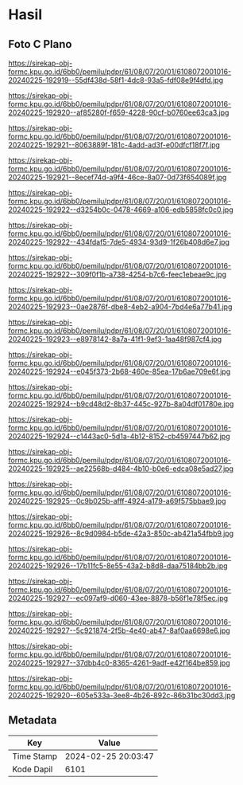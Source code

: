 # Hasil

## Foto C Plano

https://sirekap-obj-formc.kpu.go.id/6bb0/pemilu/pdpr/61/08/07/20/01/6108072001016-20240225-192919--55df438d-58f1-4dc8-93a5-fdf08e9f4dfd.jpg

https://sirekap-obj-formc.kpu.go.id/6bb0/pemilu/pdpr/61/08/07/20/01/6108072001016-20240225-192920--af85280f-f659-4228-90cf-b0760ee63ca3.jpg

https://sirekap-obj-formc.kpu.go.id/6bb0/pemilu/pdpr/61/08/07/20/01/6108072001016-20240225-192921--8063889f-181c-4add-ad3f-e00dfcf18f7f.jpg

https://sirekap-obj-formc.kpu.go.id/6bb0/pemilu/pdpr/61/08/07/20/01/6108072001016-20240225-192921--8ecef74d-a9f4-46ce-8a07-0d73f654089f.jpg

https://sirekap-obj-formc.kpu.go.id/6bb0/pemilu/pdpr/61/08/07/20/01/6108072001016-20240225-192922--d3254b0c-0478-4669-a106-edb5858fc0c0.jpg

https://sirekap-obj-formc.kpu.go.id/6bb0/pemilu/pdpr/61/08/07/20/01/6108072001016-20240225-192922--434fdaf5-7de5-4934-93d9-1f26b408d6e7.jpg

https://sirekap-obj-formc.kpu.go.id/6bb0/pemilu/pdpr/61/08/07/20/01/6108072001016-20240225-192922--309f0f1b-a738-4254-b7c6-feec1ebeae9c.jpg

https://sirekap-obj-formc.kpu.go.id/6bb0/pemilu/pdpr/61/08/07/20/01/6108072001016-20240225-192923--0ae2876f-dbe8-4eb2-a904-7bd4e6a77b41.jpg

https://sirekap-obj-formc.kpu.go.id/6bb0/pemilu/pdpr/61/08/07/20/01/6108072001016-20240225-192923--e8978142-8a7a-41f1-9ef3-1aa48f987cf4.jpg

https://sirekap-obj-formc.kpu.go.id/6bb0/pemilu/pdpr/61/08/07/20/01/6108072001016-20240225-192924--e045f373-2b68-460e-85ea-17b6ae709e6f.jpg

https://sirekap-obj-formc.kpu.go.id/6bb0/pemilu/pdpr/61/08/07/20/01/6108072001016-20240225-192924--b9cd48d2-8b37-445c-927b-8a04df01780e.jpg

https://sirekap-obj-formc.kpu.go.id/6bb0/pemilu/pdpr/61/08/07/20/01/6108072001016-20240225-192924--c1443ac0-5d1a-4b12-8152-cb4597447b62.jpg

https://sirekap-obj-formc.kpu.go.id/6bb0/pemilu/pdpr/61/08/07/20/01/6108072001016-20240225-192925--ae22568b-d484-4b10-b0e6-edca08e5ad27.jpg

https://sirekap-obj-formc.kpu.go.id/6bb0/pemilu/pdpr/61/08/07/20/01/6108072001016-20240225-192925--0c9b025b-afff-4924-a179-a69f575bbae9.jpg

https://sirekap-obj-formc.kpu.go.id/6bb0/pemilu/pdpr/61/08/07/20/01/6108072001016-20240225-192926--8c9d0984-b5de-42a3-850c-ab421a54fbb9.jpg

https://sirekap-obj-formc.kpu.go.id/6bb0/pemilu/pdpr/61/08/07/20/01/6108072001016-20240225-192926--17b11fc5-8e55-43a2-b8d8-daa75184bb2b.jpg

https://sirekap-obj-formc.kpu.go.id/6bb0/pemilu/pdpr/61/08/07/20/01/6108072001016-20240225-192927--ec097af9-d060-43ee-8878-b56f1e78f5ec.jpg

https://sirekap-obj-formc.kpu.go.id/6bb0/pemilu/pdpr/61/08/07/20/01/6108072001016-20240225-192927--5c921874-2f5b-4e40-ab47-8af0aa6698e6.jpg

https://sirekap-obj-formc.kpu.go.id/6bb0/pemilu/pdpr/61/08/07/20/01/6108072001016-20240225-192927--37dbb4c0-8365-4261-9adf-e42f164be859.jpg

https://sirekap-obj-formc.kpu.go.id/6bb0/pemilu/pdpr/61/08/07/20/01/6108072001016-20240225-192920--605e533a-3ee8-4b26-892c-86b31bc30dd3.jpg


## Metadata

| Key        | Value               |
| ---------- | ------------------- |
| Time Stamp | 2024-02-25 20:03:47 |
| Kode Dapil | 6101                |



